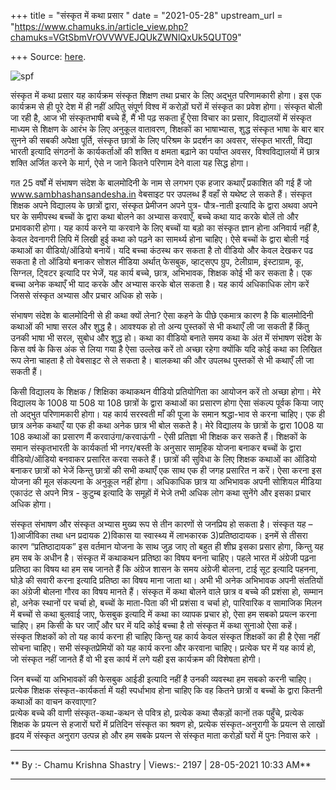 +++
title = "संस्कृत में कथा प्रसार "
date = "2021-05-28"
upstream_url = "https://www.chamuks.in/article_view.php?chamuks=VGtSbmVrOVVWVEJQUkZWNlQxUk5QUT09"

+++
Source: [here](https://www.chamuks.in/article_view.php?chamuks=VGtSbmVrOVVWVEJQUkZWNlQxUk5QUT09).



![spf](article_img/CHAMU-1622178193Samskrit%20mai%20kathaprasar.jpg)

संस्कृत में कथा प्रसार यह कार्यक्रम संस्कृत शिक्षण तथा प्रचार के लिए
अद्भुत परिणामकारी होगा। इस एक कार्यक्रम से ही पूरे देश में ही नहीं अपितु
संपूर्ण विश्व में करोड़ों घरों में संस्कृत का प्रवेश होगा। संस्कृत बोली
जा रही है, आज भी संस्कृतभाषी बच्चे हैं, मैं भी पढ़ सकता हूँ ऐसा विचार का
प्रसार, विद्यालयों में संस्कृत माध्यम से शिक्षण के आरंभ के लिए अनुकूल
वातावरण, शिक्षकों का भाषाभ्यास, शुद्ध संस्कृत भाषा के बार बार सुनने की
सबकी अपेक्षा पूर्ति, संस्कृत छात्रों के लिए परिश्रम के प्रदर्शन का अवसर,
संस्कृत भारती, विद्या भारती इत्यादि संगठनों के कार्यकर्ताओं की शक्ति व
क्षमता बढ़ाने का पर्याप्त अवसर, विश्वविद्यालयों में छात्र शक्ति अर्जित
करने के मार्ग, ऐसे न जाने कितने परिणाम देने वाला यह सिद्ध होगा।  
  
गत 25 वर्षों में संभाषण संदेश के बालमोदिनी के नाम से लगभग एक हजार कथाएँ
प्रकाशित की गई हैं जो www.sambhashansandesha.in वेबसाइट पर उपलब्ध हैं
वहाँ से यथेष्ट ले सकते हैं। संस्कृत शिक्षक अपने विद्यालय के छात्रों
द्वारा, संस्कृत प्रेमीजन अपने पुत्र- पौत्र-नाती इत्यादि के द्वारा अथवा
अपने घर के समीपस्थ बच्चों के द्वारा कथा बोलने का अभ्यास करवाएँ, बच्चे
कथा याद करके बोलें तो और प्रभावकारी होगा। यह कार्य करने या करवाने के लिए
बच्चों या बड़ो का संस्कृत ज्ञान होना अनिवार्य नहीं है, केवल देवनागरी
लिपि में लिखी हुई कथा को पढ़ने का सामर्थ्य होना चाहिए। ऐसे बच्चों के
द्वारा बोली गई कथाओं का वीडियो/ऑडियो बनायें। यदि बच्चा कंठस्थ कर सकता है
तो वीडियो और केवल देखकर पढ सकता है तो ऑडियो बनाकर सोशल मीडिया अर्थात्
फेसबुक, व्हाट्सएप ग्रुप, टेलीग्राम, इंस्टाग्राम, कू, सिग्नल, ट्विटर
इत्यादि पर भेजें, यह कार्य बच्चे, छात्र, अभिभावक, शिक्षक कोई भी कर सकता
है। एक बच्चा अनेक कथाएँ भी याद करके और अभ्यास करके बोल सकता है। यह कार्य
अधिकाधिक लोग करें जिससे संस्कृत अभ्यास और प्रचार अधिक हो सके।  
  
संभाषण संदेश के बालमोदिनी से ही कथा क्यों लेना? ऐसा कहने के पीछे एकमात्र
कारण है कि बालमोदिनी कथाओं की भाषा सरल और शुद्ध है। आवश्यक हो तो अन्य
पुस्तकों से भी कथाएँ ली जा सकती हैं किंतु उनकी भाषा भी सरल, सुबोध और
शुद्ध हो। कथा का वीडियो बनाते समय कथा के अंत में संभाषण संदेश के किस
वर्ष के किस अंक से लिया गया है ऐसा उल्लेख करें तो अच्छा रहेगा क्योंकि
यदि कोई कथा का लिखित रूप लेना चाहता है तो वेबसाइट से ले सकता है। बालकथा
की और उपलब्ध पुस्तकों से भी कथाएँ ली जा सकती हैं।  
  
किसी विद्यालय के शिक्षक / शिक्षिका कथाकथन वीडियो प्रतियोगिता का आयोजन
करें तो अच्छा होगा। मेरे विद्यालय के 1008 या 508 या 108 छात्रों के
द्वारा कथाओं का प्रसारण होगा ऐसा संकल्प पूर्वक किया जाए तो अद्भुत
परिणामकारी होगा। यह कार्य सरस्वती माँ की पूजा के समान श्रद्धा-भाव से
करना चाहिए। एक ही छात्र अनेक कथाएँ या एक ही कथा अनेक छात्र भी बोल सकते
है। मेरे विद्यालय के छात्रों के द्वारा 1008 या 108 कथाओं का प्रसारण मैं
करवाउंगा/करवाऊंगी - ऐसी प्रतिज्ञा भी शिक्षक कर सकते हैं। शिक्षकों के
समान संस्कृतभारती के कार्यकर्ता भी नगर/बस्ती के अनुसार सामूहिक योजना
बनाकर बच्चों के द्वारा वीडियो/ऑडियो बनवाकर प्रसारित करवा सकते हैं।
छात्रों की सुविधा के लिए शिक्षक कथाओं का ऑडियो बनाकर छात्रों को भेजें
किन्तु छात्रों की सभी कथाएँ एक साथ एक ही जगह प्रसारित न करें। ऐसा करना
इस योजना की मूल संकल्पना के अनुकूल नहीं होगा। अधिकाधिक छात्र या अभिभावक
अपनी सोशियल मीडिया एकाउंट से अपने मित्र - कुटुम्ब इत्यादि के समूहों में
भेजे तभी अधिक लोग कथा सुनेंगे और इसका प्रचार अधिक होगा।  
  
संस्कृत संभाषण और संस्कृत अभ्यास मुख्य रूप से तीन कारणों से जनप्रिय हो
सकता है। संस्कृत यह – 1)आजीविका तथा धन प्रदायक 2)विकास या स्वास्थ्य में
लाभकारक 3)प्रतिष्ठादायक। इनमें से तीसरा कारण “प्रतिष्ठादायक” इस वर्तमान
योजना के साथ जुड़ जाए तो बहुत ही शीघ्र इसका प्रसार होगा, किन्तु यह हम सब
के अधीन है। संस्कृत में कथाकथन प्रतिष्ठा का विषय बनना चाहिए। पहले भारत
में अंग्रेजी पढ़ना प्रतिष्ठा का विषय था हम सब जानते हैं कि अंग्रेज शासन
के समय अंग्रेजी बोलना, टाई सूट इत्यादि पहनना, घोड़े की सवारी करना
इत्यादि प्रतिष्ठा का विषय माना जाता था। अभी भी अनेक अभिभावक अपनी
संततियों का अंग्रेजी बोलना गौरव का विषय मानते हैं। संस्कृत में कथा बोलने
वाले छात्र व बच्चे की प्रशंसा हो, सम्मान हो, अनेक स्थानों पर चर्चा हो,
बच्चों के माता-पिता की भी प्रशंसा व चर्चा हो, पारिवारिक व सामाजिक मिलन
में बच्चों से कथा बुलवाई जाए, फेसबुक इत्यादि में कथा का व्यापक प्रचार
हो, ऐसा हम सबको प्रयत्न करना चाहिए। हम किसी के घर जाएँ और घर में यदि कोई
बच्चा है तो संस्कृत में कथा सुनाओ ऐसा कहें।  
संस्कृत शिक्षकों को तो यह कार्य करना ही चाहिए किन्तु यह कार्य केवल
संस्कृत शिक्षकों का ही है ऐसा नहीं सोचना चाहिए। सभी संस्कृतप्रेमियों को
यह कार्य करना और करवाना चाहिए। प्रत्येक घर में यह कार्य हो, जो संस्कृत
नहीं जानते हैं वो भी इस कार्य में लगे यही इस कार्यक्रम की विशेषता
होगी।  
  
जिन बच्चों या अभिभावकों की फेसबुक आईडी इत्यादि नहीं है उनकी व्यवस्था हम
सबको करनी चाहिए। प्रत्येक शिक्षक संस्कृत-कार्यकर्ता में यही स्पर्धाभाव
होना चाहिए कि वह कितने छात्रों व बच्चों के द्वारा कितनी कथाओं का वाचन
करवाएगा?  
प्रत्येक बच्चे की वाणी संस्कृत-कथा-कथन से पवित्र हो, प्रत्येक कथा
सैकड़ों कानों तक पहुँचे, प्रत्येक शिक्षक के प्रयत्न से हजारों घरों में
प्रतिदिन संस्कृत का श्रवण हो, प्रत्येक संस्कृत-अनुरागी के प्रयत्न से
लाखों हृदय में संस्कृत अनुराग उत्पन्न हो और हम सबके प्रयत्न से संस्कृत
माता करोड़ों घरों में पुनः निवास करे ।  

------------------------------------------------------------------------

** By :- Chamu Krishna Shastry \| Views:- 2197 \| 28-05-2021 10:33
AM**  

------------------------------------------------------------------------

